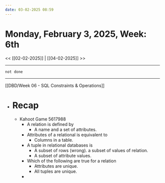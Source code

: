 ```yaml
---
date: 03-02-2025 08:59
---
```

# Monday, February 3, 2025, Week: 6th 

<< [[02-02-2025]] | [[04-02-2025]] >>
***
```tasks
not done
```
---

[[DBD/Week 06 - SQL Constraints & Operations]]
- # Recap
	- Kahoot Game 5617988
		- A relation is defined by 
			- A name and a set of attributes.
		- Attributes of a relational is equivalent to
			- Columns in a table.
		- A tuple in relational databases is 
			- A subset of rows (wrong). a subset of values of relation.
			- A subset of attribute values.
		- Which of the following are true for a relation
			- Attributes are unique.
			- All tuples are unique.
		- 
